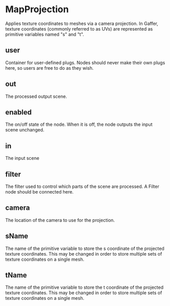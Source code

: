 # MapProjection

Applies texture coordinates to meshes via a camera projection.
In Gaffer, texture coordinates (commonly referred to as UVs)
are represented as primitive variables named "s" and "t".

## user

 Container for user-defined plugs. Nodes
should never make their own plugs here,
so users are free to do as they wish.

## out

 The processed output scene.

## enabled

 The on/off state of the node. When it is off, the node outputs the input scene unchanged.

## in

 The input scene

## filter

 The filter used to control which parts of the scene are
processed. A Filter node should be connected here.

## camera

 The location of the camera to use for the projection.

## sName

 The name of the primitive variable to store the s
coordinate of the projected texture coordinates.
This may be changed in order to store multiple
sets of texture coordinates on a single mesh.

## tName

 The name of the primitive variable to store the t
coordinate of the projected texture coordinates.
This may be changed in order to store multiple
sets of texture coordinates on a single mesh.

